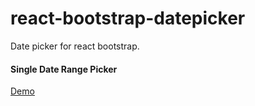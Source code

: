 # react-bootstrap-datepicker
Date picker for react bootstrap.

#### Single Date Range Picker

[Demo](https://ongw20.github.io/react-bootstrap-datepicker/)
